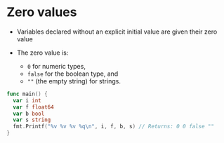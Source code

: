 # Zero values

* Variables declared without an explicit initial value are given their zero value

* The zero value is:

  - `0` for numeric types,
  - `false` for the boolean type, and
  - `""` (the empty string) for strings.

```go
func main() {
  var i int
  var f float64
  var b bool
  var s string
  fmt.Printf("%v %v %v %q\n", i, f, b, s) // Returns: 0 0 false ""
}
```

